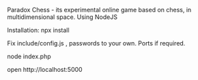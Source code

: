 Paradox Chess - its experimental online game based on chess, in multidimensional space.
Using NodeJS

Installation:
npx install

Fix include/config.js , passwords to your own. Ports if required.

node index.php

open http://localhost:5000
